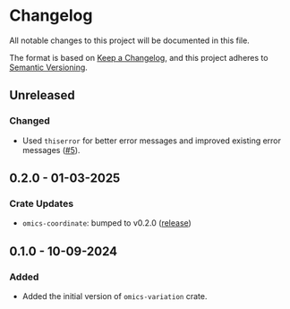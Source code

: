 # Changelog

All notable changes to this project will be documented in this file.

The format is based on [Keep a Changelog](https://keepachangelog.com/en/1.1.0/),
and this project adheres to [Semantic Versioning](https://semver.org/spec/v2.0.0.html).

## Unreleased

### Changed

* Used `thiserror` for better error messages and improved existing error
  messages ([#5](https://github.com/stjude-rust-labs/omics/pull/5)).

## 0.2.0 - 01-03-2025

### Crate Updates

- `omics-coordinate`: bumped to v0.2.0
  ([release](https://github.com/stjude-rust-labs/omics/releases/tag/omics-coordinate-v0.2.0))

## 0.1.0 - 10-09-2024

### Added

- Added the initial version of `omics-variation` crate.

